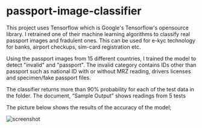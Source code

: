 # passport-image-classifier
This project uses Tensorflow which is Google's Tensorflow's opensource library. I retrained one of their machine learning algorithms to classify real passport images and fradulent ones. This can be used for e-kyc technology for banks, airport checkups, sim-card registration etc.

Using the passport images from 15 different countries, I trained the model to detect "invalid" and "passport". The invalid category contains IDs other than passport such as national ID with or without MRZ reading, drivers licenses and specimen/fake passport files.

The classifier returns more than 90% probability for each of the test data in the folder. The document, “Sample Output” shows readings from 5 tests


The picture below shows the results of the accuracy of the model;


![screenshot](https://user-images.githubusercontent.com/18283171/54603995-a53cb800-4a80-11e9-93f9-e3a618854c0d.JPG)
